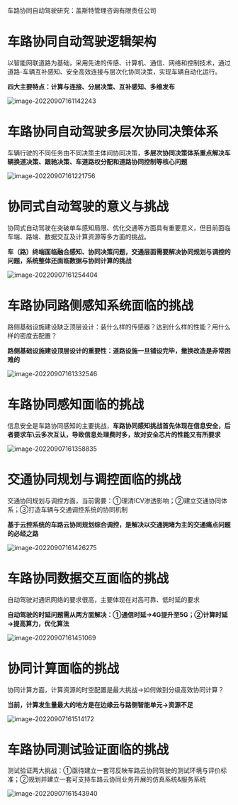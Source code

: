 车路协同自动驾驶研究：盖斯特管理咨询有限责任公司

# 车路协同自动驾驶逻辑架构

以智能网联道路为基础，采用先进的传感、计算机、通信、网络和控制技术，通过道路-车辆互补感知、安全高效连接与层次化协同决策，实现车辆自动化运行。

**四大主要特点：计算与连接、分层决策、互补感知、多维发布**

![image-20220907161142243](https://img-blog.csdnimg.cn/img_convert/025613a6d14648f8d7a77420cefa56b6.png)

# 车路协同自动驾驶多层次协同决策体系

车辆行驶的不同任务由不同决策主体间协同决策，**多层次协同决策体系重点解决车辆换道决策、跟驰决策、车道路权分配和道路协同控制等核心问题**

![image-20220907161221756](https://img-blog.csdnimg.cn/img_convert/8f8617e033a50feb175b796dcc1e714e.png)

# 协同式自动驾驶的意义与挑战

协同式自动驾驶在突破单车感知局限、优化交通等方面具有重要意义，但目前面临车端、路端、数据交互及计算资源等多方面的挑战。

**车（路）终端面临融合感知、协同决策问题，交通层面需要解决协同规划与调控的问题，系统整体还面临数据与协同计算的挑战**

![image-20220907161254404](https://img-blog.csdnimg.cn/img_convert/d2d381d7d48f2420898b9ac0d2ccc73f.png)

# 车路协同路侧感知系统面临的挑战

路侧基础设施建设缺乏顶层设计：装什么样的传感器？达到什么样的性能？用什么样的密度去配置？

**路侧基础设施建设顶层设计的重要性：道路设施一旦铺设完毕，撤换改造是非常困难的**

![image-20220907161332546](https://img-blog.csdnimg.cn/img_convert/c6e953de9f41167ef68d4396d8ec18cd.png)

# 车路协同感知面临的挑战

信息安全是车路协同感知的主要挑战，**车路协同感知挑战首先体现在信息安全，后者要求车\云多次互认，导致信息处理费时多，故对安全芯片的性能又有所要求**

![image-20220907161358835](https://img-blog.csdnimg.cn/img_convert/9b73ca27d904066b0935e9a947d85266.png)

# 交通协同规划与调控面临的挑战

交通协同规划与调控方面，当前需要：①理清ICV渗透影响；②建立交通协同体系；③打造车辆与交通调控系统的协同机制

**基于云控系统的车路云协同规划综合调控，是解决以交通拥堵为主的交通痛点问题的必经之路**

![image-20220907161426275](https://img-blog.csdnimg.cn/img_convert/f89f83f6fec10d88716cfdc521fd3d92.png)

# 车路协同数据交互面临的挑战

自动驾驶对通讯网络的要求很高，主要体现在对高可靠、低时延的要求

**自动驾驶的时延问题需从两方面解决：①通信时延→4G提升至5G；②计算时延→提高算力，优化算法**

![image-20220907161451069](https://img-blog.csdnimg.cn/img_convert/5f0ad83fe0118ad4136479a307ca91dd.png)

# 协同计算面临的挑战

协同计算方面，计算资源的时空配置是最大挑战→如何做到分级高效协同计算？

**当前，计算发生量最大的地方是在边缘云与路侧智能单元→资源不足**

![image-20220907161514172](https://img-blog.csdnimg.cn/img_convert/823a2dc970b8944ba1228b49ad3cd482.png)

# 车路协同测试验证面临的挑战

测试验证两大挑战：①亟待建立一套可反映车路云协同驾驶的测试环境与评价标准；②规划并建立一套可支持车路云协同业务开展的仿真系统&服务系统

![image-20220907161543940](https://img-blog.csdnimg.cn/img_convert/500918207c93cbf8f0cc5c1398b49960.png)